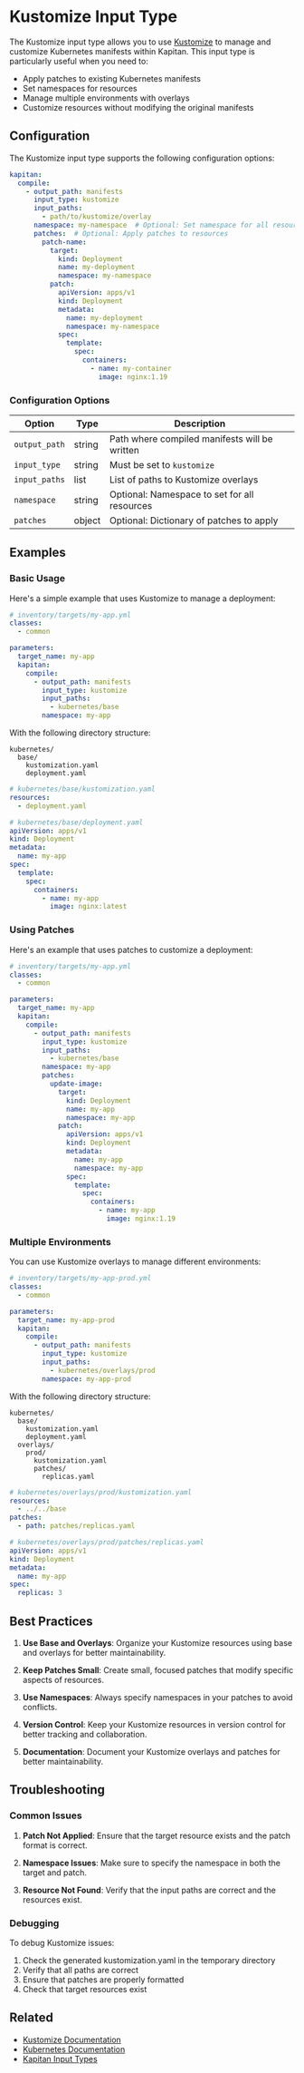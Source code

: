 # Kustomize Input Type

The Kustomize input type allows you to use [Kustomize](https://kustomize.io/) to manage and customize Kubernetes manifests within Kapitan. This input type is particularly useful when you need to:

- Apply patches to existing Kubernetes manifests
- Set namespaces for resources
- Manage multiple environments with overlays
- Customize resources without modifying the original manifests

## Configuration

The Kustomize input type supports the following configuration options:

```yaml
kapitan:
  compile:
    - output_path: manifests
      input_type: kustomize
      input_paths:
        - path/to/kustomize/overlay
      namespace: my-namespace  # Optional: Set namespace for all resources
      patches:  # Optional: Apply patches to resources
        patch-name:
          target:
            kind: Deployment
            name: my-deployment
            namespace: my-namespace
          patch:
            apiVersion: apps/v1
            kind: Deployment
            metadata:
              name: my-deployment
              namespace: my-namespace
            spec:
              template:
                spec:
                  containers:
                    - name: my-container
                      image: nginx:1.19
```

### Configuration Options

| Option | Type | Description |
|--------|------|-------------|
| `output_path` | string | Path where compiled manifests will be written |
| `input_type` | string | Must be set to `kustomize` |
| `input_paths` | list | List of paths to Kustomize overlays |
| `namespace` | string | Optional: Namespace to set for all resources |
| `patches` | object | Optional: Dictionary of patches to apply |

## Examples

### Basic Usage

Here's a simple example that uses Kustomize to manage a deployment:

```yaml
# inventory/targets/my-app.yml
classes:
  - common

parameters:
  target_name: my-app
  kapitan:
    compile:
      - output_path: manifests
        input_type: kustomize
        input_paths:
          - kubernetes/base
        namespace: my-app
```

With the following directory structure:
```
kubernetes/
  base/
    kustomization.yaml
    deployment.yaml
```

```yaml
# kubernetes/base/kustomization.yaml
resources:
  - deployment.yaml
```

```yaml
# kubernetes/base/deployment.yaml
apiVersion: apps/v1
kind: Deployment
metadata:
  name: my-app
spec:
  template:
    spec:
      containers:
        - name: my-app
          image: nginx:latest
```

### Using Patches

Here's an example that uses patches to customize a deployment:

```yaml
# inventory/targets/my-app.yml
classes:
  - common

parameters:
  target_name: my-app
  kapitan:
    compile:
      - output_path: manifests
        input_type: kustomize
        input_paths:
          - kubernetes/base
        namespace: my-app
        patches:
          update-image:
            target:
              kind: Deployment
              name: my-app
              namespace: my-app
            patch:
              apiVersion: apps/v1
              kind: Deployment
              metadata:
                name: my-app
                namespace: my-app
              spec:
                template:
                  spec:
                    containers:
                      - name: my-app
                        image: nginx:1.19
```

### Multiple Environments

You can use Kustomize overlays to manage different environments:

```yaml
# inventory/targets/my-app-prod.yml
classes:
  - common

parameters:
  target_name: my-app-prod
  kapitan:
    compile:
      - output_path: manifests
        input_type: kustomize
        input_paths:
          - kubernetes/overlays/prod
        namespace: my-app-prod
```

With the following directory structure:
```
kubernetes/
  base/
    kustomization.yaml
    deployment.yaml
  overlays/
    prod/
      kustomization.yaml
      patches/
        replicas.yaml
```

```yaml
# kubernetes/overlays/prod/kustomization.yaml
resources:
  - ../../base
patches:
  - path: patches/replicas.yaml
```

```yaml
# kubernetes/overlays/prod/patches/replicas.yaml
apiVersion: apps/v1
kind: Deployment
metadata:
  name: my-app
spec:
  replicas: 3
```

## Best Practices

1. **Use Base and Overlays**: Organize your Kustomize resources using base and overlays for better maintainability.

2. **Keep Patches Small**: Create small, focused patches that modify specific aspects of resources.

3. **Use Namespaces**: Always specify namespaces in your patches to avoid conflicts.

4. **Version Control**: Keep your Kustomize resources in version control for better tracking and collaboration.

5. **Documentation**: Document your Kustomize overlays and patches for better maintainability.

## Troubleshooting

### Common Issues

1. **Patch Not Applied**: Ensure that the target resource exists and the patch format is correct.

2. **Namespace Issues**: Make sure to specify the namespace in both the target and patch.

3. **Resource Not Found**: Verify that the input paths are correct and the resources exist.

### Debugging

To debug Kustomize issues:

1. Check the generated kustomization.yaml in the temporary directory
2. Verify that all paths are correct
3. Ensure that patches are properly formatted
4. Check that target resources exist

## Related

- [Kustomize Documentation](https://kustomize.io/)
- [Kubernetes Documentation](https://kubernetes.io/docs/home/)
- [Kapitan Input Types](../input_types/introduction.md) 